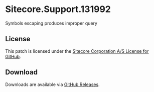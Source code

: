 # Sitecore.Support.131992
Symbols escaping produces improper query

## License  
This patch is licensed under the [Sitecore Corporation A/S License for GitHub](https://github.com/sitecoresupport/Sitecore.Support.131992/blob/master/LICENSE).  

## Download  
Downloads are available via [GitHub Releases](https://github.com/sitecoresupport/Sitecore.Support.131992/releases).  
